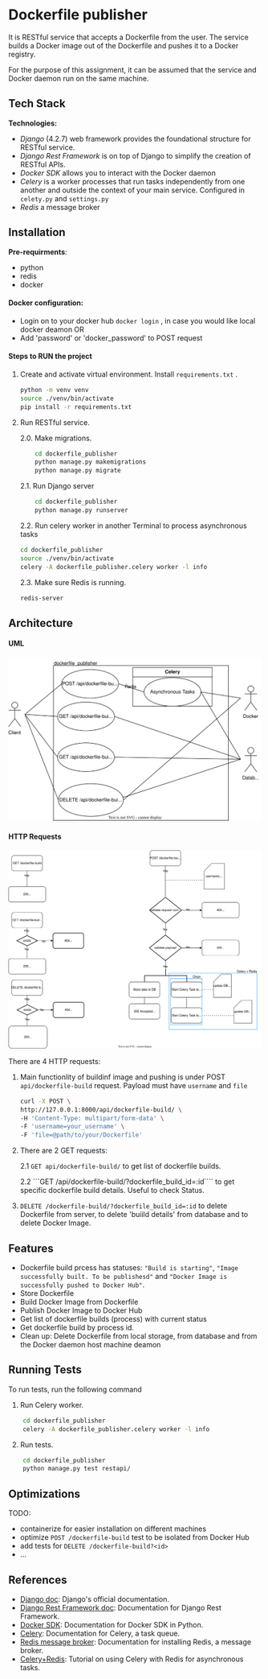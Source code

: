 
# Dockerfile publisher

It is RESTful service that accepts a Dockerfile from the user. The service builds a Docker image out of the Dockerfile and pushes it to a Docker registry. 

For the purpose of this assignment, it can be assumed that the service and Docker daemon run on the same machine.










## Tech Stack

**Technologies:**
- *Django* (4.2.7) web framework provides the foundational structure for RESTful service.
- *Django Rest Framework* is on top of Django to simplify the creation of RESTful APIs.
- *Docker SDK* allows you to interact with the Docker daemon
- *Celery* is a worker processes that run tasks independently from one another and outside the context of your main service. Configured in ```celety.py``` and ```settings.py```
- *Redis* a message broker 


## Installation

**Pre-requirments**:
- python
- redis
- docker 

#### Docker configuration:
- Login on to your docker hub  ```docker login``` , in case you would like local docker deamon
OR
- Add 'password' or 'docker_password' to POST request 

#### Steps to RUN the project

1. Create and activate virtual environment. Install ```requirements.txt``` .
    ``` bash
    python -m venv venv
    source ./venv/bin/activate
    pip install -r requirements.txt
    ```

2. Run RESTful service.

    2.0. Make migrations.
    ``` bash
        cd dockerfile_publisher
        python manage.py makemigrations
        python manage.py migrate     
    ```

    2.1. Run Django server
    ``` bash
        cd dockerfile_publisher
        python manage.py runserver
    ```
    2.2. Run celery worker in another Terminal to process asynchronous tasks 
    ``` bash
    cd dockerfile_publisher
    source ./venv/bin/activate
    celery -A dockerfile_publisher.celery worker -l info  
    ```
    2.3. Make sure Redis is running.
    ``` bash
    redis-server
    ```


## Architecture
#### UML
![SVG Image](UML.svg)

#### HTTP Requests
![SVG Image](Architecture.drawio.svg)

There are 4 HTTP requests:

1. Main functionlity of buildinf image and pushing is under POST ```api/dockerfile-build``` request. Payload must have ```username``` and ```file```
    ```bash 
    curl -X POST \
    http://127.0.0.1:8000/api/dockerfile-build/ \
    -H 'Content-Type: multipart/form-data' \
    -F 'username=your_username' \
    -F 'file=@path/to/your/Dockerfile'

    ```

2. There are 2 GET requests:

    2.1 ```GET api/dockerfile-build/``` to get list of dockerfile builds.

    2.2 ```GET /api/dockerfile-build/?dockerfile_build_id=:id```` to get specific dockerfile build details. Useful to check Status.

3. ```DELETE /dockerfile-build/?dockerfile_build_id=:id``` to delete Dockerfile from server, to delete 'buiild details' from database and to delete Docker Image.



## Features
- Dockerfile build prcess has statuses: ```"Build is starting"```, ```"Image successfully built. To be publishesd"``` and ```"Docker Image is successfully pushed to Docker Hub"```.
- Store Dockerfile
- Build Docker Image from Dockerfile
- Publish Docker Image to Docker Hub
- Get list of dockerfile builds (process) with current status
- Get dockerfile build by process id.
- Clean up: Delete Dockerfile from local storage, from database and from the Docker daemon host machine deamon


## Running Tests

To run tests, run the following command

1. Run Celery worker.

```bash
    cd dockerfile_publisher
    celery -A dockerfile_publisher.celery worker -l info    
```
2. Run tests.

```bash
    cd dockerfile_publisher 
    python manage.py test restapi/    
```
## Optimizations

TODO:
- containerize for easier installation on different machines
- optimize ```POST /dockerfile-build``` test to be isolated from Docker Hub
- add tests for ```DELETE /dockerfile-build?<id>```
- ...
## References
- [Django doc](https://docs.djangoproject.com/en/4.2/intro/tutorial01/): Django's official documentation.
- [Django Rest Framework doc](https://www.django-rest-framework.org/#installation): Documentation for Django Rest Framework.
- [Docker SDK](https://docker-py.readthedocs.io/en/stable/images.html): Documentation for Docker SDK in Python.
- [Celery](https://docs.celeryq.dev/en/stable/getting-started/first-steps-with-celery.html): Documentation for Celery, a task queue.
- [Redis message broker](https://redis.io/docs/install/install-redis/): Documentation for installing Redis, a message broker.
- [Celery+Redis](https://realpython.com/asynchronous-tasks-with-django-and-celery/): Tutorial on using Celery with Redis for asynchronous tasks.
